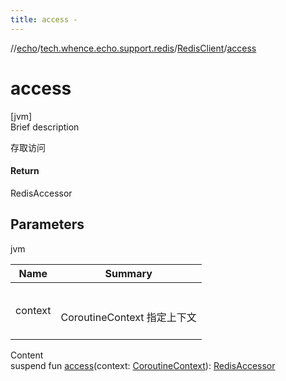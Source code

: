 ```yaml
---
title: access -
---
```

//[echo](../../index.md)/[tech.whence.echo.support.redis](../index.md)/[RedisClient](index.md)/[access](access.md)



# access  
[jvm]  
Brief description  


存取访问



#### Return  


RedisAccessor



## Parameters  
  
jvm  
  
|  Name|  Summary| 
|---|---|
| context| <br><br>CoroutineContext 指定上下文<br><br>
  
  
Content  
suspend fun [access](access.md)(context: [CoroutineContext](https://kotlinlang.org/api/latest/jvm/stdlib/kotlin.coroutines/-coroutine-context/index.html)): [RedisAccessor](../-redis-accessor/index.md)  



